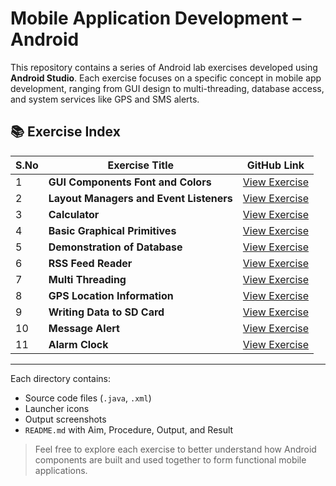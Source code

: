 # Mobile Application Development – Android

This repository contains a series of Android lab exercises developed using **Android Studio**. Each exercise focuses on a specific concept in mobile app development, ranging from GUI design to multi-threading, database access, and system services like GPS and SMS alerts.

## 📚 Exercise Index

| S.No | Exercise Title | GitHub Link |
|------|----------------|-------------|
| 1 | **GUI Components Font and Colors** | [View Exercise](https://github.com/Yousuff-GIT/Mobile-Application-Development-Android-/tree/main/Exercise_1_GUI_Components_Font_and_Colors) |
| 2 | **Layout Managers and Event Listeners** | [View Exercise](https://github.com/Yousuff-GIT/Mobile-Application-Development-Android-/tree/main/Exercise_2_Layout_Managers_and_Event_Listeners) |
| 3 | **Calculator** | [View Exercise](https://github.com/Yousuff-GIT/Mobile-Application-Development-Android-/tree/main/Exercise_3_Calculator) |
| 4 | **Basic Graphical Primitives** | [View Exercise](https://github.com/Yousuff-GIT/Mobile-Application-Development-Android-/tree/main/Exercise_4_Basic_Graphical_Primitives) |
| 5 | **Demonstration of Database** | [View Exercise](https://github.com/Yousuff-GIT/Mobile-Application-Development-Android-/tree/main/Exercise_5_Demonstration_of_Database) |
| 6 | **RSS Feed Reader** | [View Exercise](https://github.com/Yousuff-GIT/Mobile-Application-Development-Android-/tree/main/Exercise_6_RSS_Feed_Reader) |
| 7 | **Multi Threading** | [View Exercise](https://github.com/Yousuff-GIT/Mobile-Application-Development-Android-/tree/main/Exercise_7_Multi_Threading) |
| 8 | **GPS Location Information** | [View Exercise](https://github.com/Yousuff-GIT/Mobile-Application-Development-Android-/tree/main/Exercise_8_GPS_Location_Information) |
| 9 | **Writing Data to SD Card** | [View Exercise](https://github.com/Yousuff-GIT/Mobile-Application-Development-Android-/tree/main/Exercise_9_Writing_Data_to_SD_Card) |
| 10 | **Message Alert** | [View Exercise](https://github.com/Yousuff-GIT/Mobile-Application-Development-Android-/tree/main/Exercise_10_Message_Alert) |
| 11 | **Alarm Clock** | [View Exercise](https://github.com/Yousuff-GIT/Mobile-Application-Development-Android-/tree/main/Exercise_11_Alarm_Clock) |

---

Each directory contains:
- Source code files (`.java`, `.xml`)
- Launcher icons
- Output screenshots
- `README.md` with Aim, Procedure, Output, and Result

> Feel free to explore each exercise to better understand how Android components are built and used together to form functional mobile applications.
